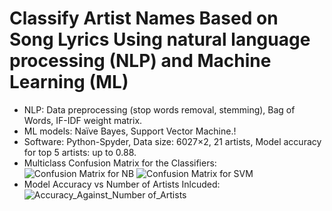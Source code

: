# Classify Artist Names Based on Song Lyrics Using natural language processing (NLP) and Machine Learning (ML)

*	NLP: Data preprocessing (stop words removal, stemming), Bag of Words, IF-IDF weight matrix.   
*	ML models: Naïve Bayes, Support Vector Machine.!
*	Software: Python-Spyder, Data size: 6027×2, 21 artists, Model accuracy for top 5 artists: up to 0.88.
* Multiclass Confusion Matrix for the Classifiers:
![Confusion Matrix for NB](https://github.com/shuangyanwu/NLP_ML_Classify_artists_by_song_lyrics/assets/112211152/30d76200-0bd1-4b64-ad7f-fe63c4e58358)
![Confusion Matrix for SVM](https://github.com/shuangyanwu/NLP_ML_Classify_artists_by_song_lyrics/assets/112211152/40dfff56-5319-475d-ab0e-7e4865bcb66a)
* Model Accuracy vs Number of Artists Inlcuded:
![Accuracy_Against_Number of_Artists](https://github.com/shuangyanwu/NLP_ML_Classify_artists_by_song_lyrics/assets/112211152/ab44f27a-370c-4297-ad18-b02dd05c681b)


